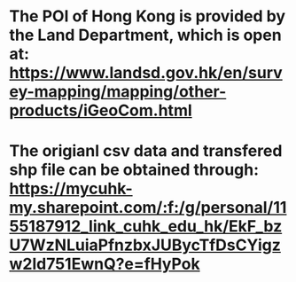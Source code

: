 # The POI of Hong Kong is provided by the Land Department, which is open at: https://www.landsd.gov.hk/en/survey-mapping/mapping/other-products/iGeoCom.html
# The origianl csv data and transfered shp file can be obtained through: https://mycuhk-my.sharepoint.com/:f:/g/personal/1155187912_link_cuhk_edu_hk/EkF_bzU7WzNLuiaPfnzbxJUBycTfDsCYigzw2ld751EwnQ?e=fHyPok
